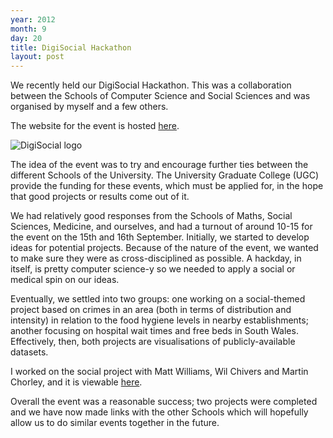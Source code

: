 ```yaml
---
year: 2012
month: 9
day: 20
title: DigiSocial Hackathon
layout: post
---
```


<p>
We recently held our DigiSocial Hackathon. This was a collaboration between the Schools of
Computer Science and Social Sciences and was organised by myself and a few others.
</p>

<p>The website for the event is hosted <a href="http://users.cs.cf.ac.uk/W.M.Webberley/digisocial/" target="_blank">here</a>.</p>

<img src="/media/blog/digisocial_logo.png" alt="DigiSocial logo" class="blog-image"/>

<p>The idea of the event was to try and encourage further ties between the different Schools of the University. The
University Graduate College (UGC) provide the funding for these events, which must be applied for, in the hope
that good projects or results come out of it.</p>

<p>We had relatively good responses from the Schools of Maths, Social Sciences, Medicine, and ourselves, and had a turnout of around 10-15
for the event on the 15th and 16th September. Initially, we started to develop ideas for potential projects. Because of the
nature of the event, we wanted to make sure they were as cross-disciplined as possible. A hackday, in itself, is pretty
computer science-y so we needed to apply a social or medical spin on our ideas.</p>

<p>Eventually, we settled into two groups: one working on a social-themed project based on crimes in an area (both in terms of
distribution and intensity) in relation to the food hygiene levels in nearby establishments; another focusing on hospital wait times
and free beds in South Wales. Effectively, then, both projects are visualisations of publicly-available datasets.</p>

<p>I worked on the social project with Matt Williams, Wil Chivers and Martin Chorley, and it is viewable <a href="http://ukcrimemashup.nomovingparts.net/" target="_blank">here</a>. </p>

<p>Overall the event was a reasonable success; two projects were
completed and we have now made links with the other Schools which will hopefully allow us to do similar events together in the
future.</p>
